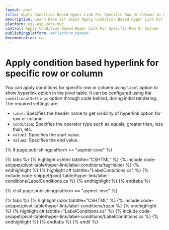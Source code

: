 ```yaml
---
layout: post
title: Apply Condition Based Hyper Link For Specific Row Or Column in ##Platform_Name## Pivot Table Component
description: Learn here all about Apply Condition Based Hyper Link For Specific Row Or Column in Syncfusion ##Platform_Name## Pivot Table component of syncfusion and more.
platform: ej2-asp-core-mvc
control: Apply Condition Based Hyper Link For Specific Row Or Column
publishingplatform: ##Platform_Name##
documentation: ug
---
```


# Apply condition based hyperlink for specific row or column

You can apply conditions for specific row or column using `label` option to show hyperlink option in the pivot table. It can be configured using the `conditionalSettings` option through code behind, during initial rendering. The required settings are:

* `label`: Specifies the header name to get visibility of hyperlink option for row or column.
* `condition`: Specifies the operator type such as equals, greater than, less than, etc.
* `value1`: Specifies the start value.
* `value2`: Specifies the end value.

{% if page.publishingplatform == "aspnet-core" %}

{% tabs %}
{% highlight cshtml tabtitle="CSHTML" %}
{% include code-snippet/pivot-table/hyper-link/label-conditions/tagHelper %}
{% endhighlight %}
{% highlight c# tabtitle="LabelConditions.cs" %}
{% include code-snippet/pivot-table/hyper-link/label-conditions/LabelConditions.cs %}
{% endhighlight %}
{% endtabs %}

{% elsif page.publishingplatform == "aspnet-mvc" %}

{% tabs %}
{% highlight razor tabtitle="CSHTML" %}
{% include code-snippet/pivot-table/hyper-link/label-conditions/razor %}
{% endhighlight %}
{% highlight c# tabtitle="LabelConditions.cs" %}
{% include code-snippet/pivot-table/hyper-link/label-conditions/LabelConditions.cs %}
{% endhighlight %}
{% endtabs %}
{% endif %}


